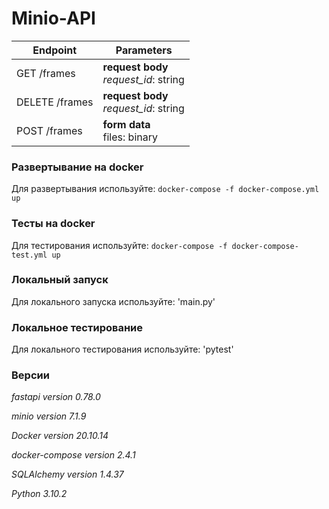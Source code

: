 # Minio-API

| Endpoint       | Parameters                                 |
|----------------|--------------------------------------------|
| GET /frames    | **request body** <br> *request_id*: string |
| DELETE /frames | **request body** <br> *request_id*: string |
| POST /frames   | **form data** <br> files: binary           |

### Развертывание на docker
Для развертывания используйте: `docker-compose -f docker-compose.yml up`

### Тесты на docker
Для тестирования используйте: `docker-compose -f docker-compose-test.yml up`

### Локальный запуск
Для локального запуска используйте: 'main.py'

### Локальное тестирование
Для локального тестирования используйте: 'pytest'


### Версии

*fastapi version 0.78.0*

*minio version 7.1.9*

*Docker version 20.10.14*

*docker-compose version 2.4.1*

*SQLAlchemy version 1.4.37*

*Python 3.10.2*
